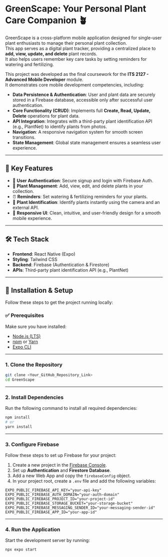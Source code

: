 # GreenScape: Your Personal Plant Care Companion 🪴

GreenScape is a cross-platform mobile application designed for single-user plant enthusiasts to manage their personal plant collection.  
This app serves as a digital plant tracker, providing a centralized place to **add, view, update, and delete** plant records.  
It also helps users remember key care tasks by setting reminders for watering and fertilizing.

This project was developed as the final coursework for the **ITS 2127 - Advanced Mobile Developer** module.  
It demonstrates core mobile development competencies, including:

- **Data Persistence & Authentication**: User and plant data are securely stored in a Firebase database, accessible only after successful user authentication.
- **Core Functionality (CRUD)**: Implements full **Create, Read, Update, Delete** operations for plant data.
- **API Integration**: Integrates with a third-party plant identification API (e.g., PlantNet) to identify plants from photos.
- **Navigation**: A responsive navigation system for smooth screen transitions.
- **State Management**: Global state management ensures a seamless user experience.

---

## 🌟 Key Features

- 🔐 **User Authentication**: Secure signup and login with Firebase Auth.  
- 🌱 **Plant Management**: Add, view, edit, and delete plants in your collection.  
- ⏰ **Reminders**: Set watering & fertilizing reminders for your plants.  
- 📸 **Plant Identification**: Identify plants instantly using the camera and an external API.  
- 📱 **Responsive UI**: Clean, intuitive, and user-friendly design for a smooth mobile experience.  

---

## 🛠 Tech Stack

- **Frontend**: React Native (Expo)  
- **Styling**: Tailwind CSS  
- **Backend**: Firebase (Authentication & Firestore)  
- **APIs**: Third-party plant identification API (e.g., PlantNet)  

---

## 🚀 Installation & Setup

Follow these steps to get the project running locally:

### ✅ Prerequisites

Make sure you have installed:

- [Node.js (LTS)](https://nodejs.org/)  
- [npm](https://www.npmjs.com/) or [Yarn](https://yarnpkg.com/)  
- [Expo CLI](https://docs.expo.dev/get-started/installation/)  

---

### 1. Clone the Repository

```bash
git clone <Your_GitHub_Repository_Link>
cd GreenScape
```

---

### 2. Install Dependencies

Run the following command to install all required dependencies:

```bash
npm install
# or
yarn install
```

---

### 3. Configure Firebase

Follow these steps to set up Firebase for your project:

1. Create a new project in the [Firebase Console](https://console.firebase.google.com/).
2. Set up **Authentication** and **Firestore Database**.
3. Add a new Web App and copy the `firebaseConfig` object.
4. In your project root, create a `.env` file and add the following variables:

```env
EXPO_PUBLIC_FIREBASE_API_KEY="your-api-key"
EXPO_PUBLIC_FIREBASE_AUTH_DOMAIN="your-auth-domain"
EXPO_PUBLIC_FIREBASE_PROJECT_ID="your-project-id"
EXPO_PUBLIC_FIREBASE_STORAGE_BUCKET="your-storage-bucket"
EXPO_PUBLIC_FIREBASE_MESSAGING_SENDER_ID="your-messaging-sender-id"
EXPO_PUBLIC_FIREBASE_APP_ID="your-app-id"
```

---

### 4. Run the Application

Start the development server by running:

```bash
npx expo start
```